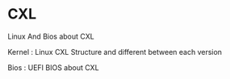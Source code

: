 # CXL
Linux And Bios about CXL


Kernel : Linux CXL Structure and different between each version

Bios : UEFI BIOS about CXL
